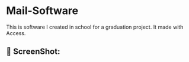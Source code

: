 # Mail-Software
This is software I created in school for a graduation project. It made with Access.

## 📸 ScreenShot:
